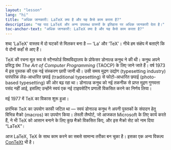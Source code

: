 ```yaml
---
layout: "lesson"
lang: "hi"
title: "अधिक जानकारी: LaTeX क्या है और यह कैसे काम करता है?"
description: "यह पाठ LaTeX और अन्य उपलब्ध प्रारूपों के इतिहास पर अधिक जानकारी देता है।"
toc-anchor-text: "अधिक जानकारी: LaTeX क्या है और यह कैसे काम करता है?"
---
```


शब्द ‘LaTeX’ वास्तव में दो घटकों से मिलकर बना है — ‘La’ और ‘TeX’। नीचे हम संक्षेप में बताएंगे कि ये दोनों कहाँ से आए हैं।

TeX की रचना मूल रूप से स्टैनफोर्ड विश्वविद्यालय के प्रोफेसर डोनाल्ड कनुथ ने की थी। कनुथ अपने प्रसिद्ध ग्रंथ *The Art of Computer Programming* (TAOCP) के लिए जाने जाते हैं। वर्ष 1973 में इस पुस्तक की एक नई संस्करण छापी जानी थी। उसी समय मुद्रण उद्योग (typesetting industry) पारंपरिक लेड-आधारित छपाई (traditional typesetting) से फोटो-आधारित छपाई (photo-based typesetting) की ओर बढ़ रहा था। डोनाल्ड कनुथ को नई तकनीक से प्राप्त मुद्रण गुणवत्ता पसंद नहीं आई, इसलिए उन्होंने स्वयं एक नई टाइपसेटिंग प्रणाली विकसित करने का निर्णय लिया।

मई 1977 में TeX का विकास शुरू हुआ।

प्रारंभिक TeX का उपयोग काफी जटिल था — स्वयं डोनाल्ड कनुथ ने अपनी पुस्तकों के संपादन हेतु विभिन्न मैक्रो (macros) का उपयोग किया। लेस्ली लैम्पोर्ट, जो आजकल Microsoft के लिए कार्य करते हैं, ने भी TeX को आसान बनाने के लिए कुछ मैक्रो विकसित किए, और इस मैक्रो सेट को नाम दिया “LaTeX”।

आज LaTeX, TeX के साथ काम करने का सबसे सामान्य तरीका बन चुका है। इसका एक अन्य विकल्प [ConTeXt](https://www.contextgarden.net/) भी है।

